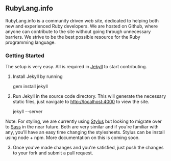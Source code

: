 ## RubyLang.info

RubyLang.info is a community driven web site, dedicated to helping both new and experienced Ruby 
developers. We are hosted on Github, where anyone can contribute to the site without going 
through unnecessary barriers. We strive to be the best possible resource for the 
Ruby programming language.

### Getting Started

  The setup is very easy. All is required in [Jekyll](http://jekyllrb.com/) to start contributing.

  1) Install Jekyll by running
  
      gem install jekyll
    
  2) Run Jekyll in the source code directory. This will generate the necessary static files, just 
  navigate to [http://localhost:4000](http://localhost:4000) to view the site.
  
      jekyll --server

  Note: For styling, we are currently using [Stylus](http://learnboost.github.com/stylus/) but looking to migrate over
  to [Sass](http://sass-lang.com/) in the near future. Both are very similar and if you're familiar with any, 
  you'll have an easy time changing the stylesheets. Stylus can be install using node + npm. More documentation on
  this is coming soon.
  
  3) Once you've made changes and you're satisfied, just push the changes to your fork and submit a pull request.
